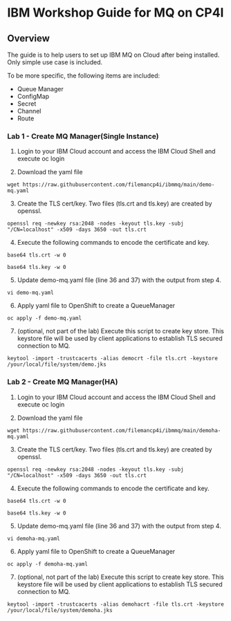 # IBM Workshop Guide for **MQ on CP4I**

## Overview  

<!--- cSpell:ignore gitorg YAMLs -->

The guide is to help users to set up IBM MQ on Cloud after being installed. Only simple use case is included.

To be more specific, the following items are included:

-   Queue Manager
-   ConfigMap
-   Secret
-   Channel
-   Route

### Lab 1 - Create MQ Manager(Single Instance)

1. Login to your IBM Cloud account and access the IBM Cloud Shell and execute oc login

2. Download the yaml file
```
wget https://raw.githubusercontent.com/filemancp4i/ibmmq/main/demo-mq.yaml
```

3. Create the TLS cert/key. Two files (tls.crt and tls.key) are created by openssl.
```
openssl req -newkey rsa:2048 -nodes -keyout tls.key -subj "/CN=localhost" -x509 -days 3650 -out tls.crt
```


4. Execute the following commands to encode the certificate and key. 
```
base64 tls.crt -w 0
```
```
base64 tls.key -w 0
```

5. Update demo-mq.yaml file (line 36 and 37) with the output from step 4. 
```
vi demo-mq.yaml
```

6. Apply yaml file to OpenShift to create a QueueManager
```
oc apply -f demo-mq.yaml
```

7. (optional, not part of the lab) Execute this script to create key store. This keystore file will be used by client applications to establish TLS secured connection to MQ.
```
keytool -import -trustcacerts -alias democrt -file tls.crt -keystore /your/local/file/system/demo.jks
```

### Lab 2 - Create MQ Manager(HA)

1. Login to your IBM Cloud account and access the IBM Cloud Shell and execute oc login

2. Download the yaml file
```
wget https://raw.githubusercontent.com/filemancp4i/ibmmq/main/demoha-mq.yaml
```

3. Create the TLS cert/key. Two files (tls.crt and tls.key) are created by openssl.
```
openssl req -newkey rsa:2048 -nodes -keyout tls.key -subj "/CN=localhost" -x509 -days 3650 -out tls.crt
```


4. Execute the following commands to encode the certificate and key. 
```
base64 tls.crt -w 0
```
```
base64 tls.key -w 0
```

5. Update demo-mq.yaml file (line 36 and 37) with the output from step 4. 
```
vi demoha-mq.yaml
```

6. Apply yaml file to OpenShift to create a QueueManager
```
oc apply -f demoha-mq.yaml
```

7. (optional, not part of the lab) Execute this script to create key store. This keystore file will be used by client applications to establish TLS secured connection to MQ.
```
keytool -import -trustcacerts -alias demohacrt -file tls.crt -keystore /your/local/file/system/demoha.jks
```
